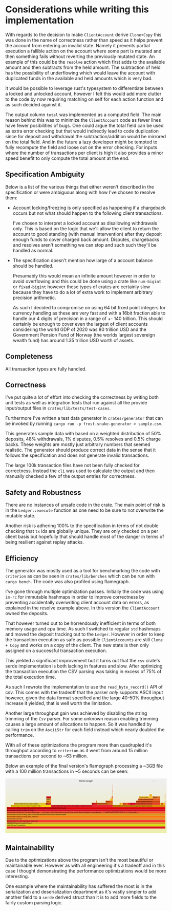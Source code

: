 # Considerations while writing this implementation

With regards to the decision to make `ClientAccount` derive `Clone+Copy` this was done in the name of
correctness rather than speed as it helps prevent the account from entering an invalid state.
Namely it prevents partial execution a fallible action on the account where some part is mutated
and then something fails without reverting the previously mutated state.
An example of this could be the `resolve` action which first adds to the available amount and then
subtracts from the held amount. The subtraction of held has the possibility of underflowing which would
leave the account with duplicated funds in the available and held amounts which is very bad.

It would be possible to leverage rust's typesystem to differentiate between a locked and unlocked account,
however I felt this would add more clutter to the code by now requiring matching on self for each action
function and as such decided against it.

The output column `total` was implemented as a computed field. The main reason behind this was to minimize
the `ClientAccount` code as fewer lines have fewer posibilities of bugs.
One could argue the total field can be used as extra error checking but that would indirectly lead to code
duplication since for deposit and withdrawal the subtraction/addition would be mirrored on the total field.
And in the future a lazy developer might be tempted to fully recompute the field and loose out on the error
checking.
For inputs where the number of transactions per client is high it also provides a minor speed benefit to only compute the total amount at the end.

## Specification Ambiguity
Below is a list of the various things that either weren't described in the specification or were ambiguous along with how I've chosen to resolve them:

* Account locking/freezing is only specified as happening if a chargeback occurs but not what should happen to the following client transactions.

  I've chosen to interpret a locked account as disallowing withdrawals only. This is based on the logic that we'll allow the client to return the account to good standing (with manual intervention) after they deposit enough funds to cover charged back amount.
  Disputes, chargebacks and resolves aren't something we can stop and such such they'll be handled as normal.

* The specification doesn't mention how large of a account balance should be handled.

  Presumably this would mean an infinite amount however in order to avoid overflowing and this could be done using a crate like `num-bigint` or `fixed-bigint` however these types of crates are certainly slow because they have to do a lot of extra work to implement arbitrary precision arithmetic.

  As such I decided to compromise on using 64 bit fixed point integers for currency handling as these are very fast and with a 16bit fraction able to handle our 4 digits of precision in a range of +- 140 trillion.
  This should certainly be enough to cover even the largest of client accounts considering the world GDP of 2020 was 80 trillion USD and the Government Pension Fund of Norway (the worlds largest sovereign wealth fund) has around 1.35 trillion USD worth of assets.

## Completeness

All transaction types are fully handled.

## Correctness

I've put quite a lot of effort into checking the correctness by writing both unit tests as well as integration tests that run against all the provide input/output files in `crates/lib/tests/test-cases`.

Furthermore I've written a test data generator in `crates/generator` that can be invoked by running `cargo run -p frost-snake-generator > sample.csv`.

This generates sample data with based on a weighted distribution of 50% deposits, 48% withdrawals, 1% disputes, 0.5% resolves and 0.5% charge backs. These weights are mostly just arbitrary numbers that seemed realistic. The generator should produce correct data in the sense that it follows the specification and does not generate invalid transactions.

The large 100k transaction files have not been fully checked for correctness. Instead the `cli` was used to calculate the output and then manually checked a few of the output entries for correctness.

## Safety and Robustness

There are no instances of unsafe code in the crate. The main point of risk is in the `Ledger::execute` function as one need to be sure to not overwrite the mutable state.

Another risk is adhering 100% to the specification in terms of not double checking that `tx` ids are globally unique. They are only checked on a per client basis but hopefully that should handle most of the danger in terms of being resilient against replay attacks.

## Efficiency

The generator was mostly used as a tool for benchmarking the code with `criterion` as can be seen in `crates/lib/benches` which can be run with `cargo bench`. The code was also profiled using flamegraph.

I've gone through multiple optimization passes. Initially the code was using `im-rc` for immutable hashmaps in order to improve correctness by preventing accidentally overwriting client account data on errors, as explained in the resolve example above. In this version the `ClientAccount` owned the deposits.

That however turned out to be horrendously inefficient in terms of both memory usage and cpu time.
As such I switched to regular `std` hashmaps and moved the deposit tracking out to the `Ledger`. However in order to keep the transaction execution as safe as possible `ClientAccounts` are still `Clone + Copy` and works on a copy of the client. The new state is then only assigned on a successful transaction execution.

This yielded a significant improvement but it turns out that the `csv` crate's serde implementation is both lacking in features and slow. After optimizing the transaction execution the CSV parsing was taking in excess of 75% of the total execution time.

As such I rewrote the implementation to use the `read_byte_record()` API of csv. This comes with the tradeoff that the parser *only* supports ASCII input however, given the data format specified and the large 40-50% throughput increase it yielded, that is well worth the limitation.

Another large throughput gain was achieved by disabling the string trimming of the `Csv` parser.
For some unknown reason enabling trimming causes a large amount of allocations to happen.
So it was handled by calling `trim` on the `AsciiStr` for each field instead which nearly doubled the performance.

With all of these optimizations the program more than quadrupled it's throughput according to `criterion` as it went from around 15 million transactions per second to ~63 million.

Below an example of the final version's flamegraph processing a ~3GB file with a 100 million transactions in ~5 seconds can be seen:

![alt text](flamegraph.svg)

## Maintainability

Due to the optimizations above the program isn't the most beautiful or maintainable ever. However as with all engineering it's a tradeoff and in this case I thought demonstrating the performance optimizations would be more interesting.

One example where the maintainability has suffered the most is in the serialization and deserialization department as it's vastly simpler to add another field to a `serde` derived struct than it is to add more fields to the fairly custom parsing logic.
